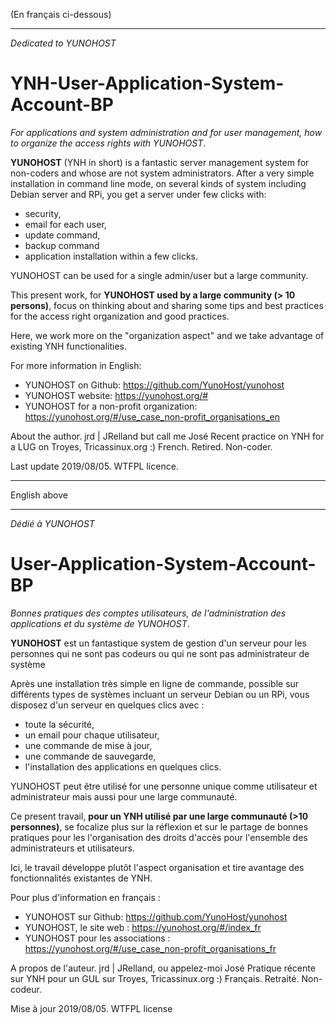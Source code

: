(En français ci-dessous)
************************
*Dedicated to YUNOHOST*

# YNH-User-Application-System-Account-BP
*For applications and system administration and for user management, how to organize the access rights with YUNOHOST*.

**YUNOHOST** (YNH in short) is a fantastic server management system for non-coders and whose are not system administrators.
After a very simple installation in command line mode, on several kinds of system including Debian server and RPi, 
you get a server under few clicks with:
- security, 
- email for each user, 
- update command, 
- backup command
- application installation within a few clicks.

YUNOHOST can be used for a single admin/user but a large community.

This present work, for **YUNOHOST used by a large community (> 10 persons)**, focus on thinking about and sharing some tips and best practices for the access right organization and good practices.

Here, we work more on the "organization aspect" and we take advantage of existing YNH functionalities.

For more information in English:
- YUNOHOST on Github: https://github.com/YunoHost/yunohost
- YUNOHOST website: https://yunohost.org/#
- YUNOHOST for a non-profit organization: https://yunohost.org/#/use_case_non-profit_organisations_en

About the author.
jrd | JRelland but call me José
Recent practice on YNH for a LUG on Troyes, Tricassinux.org :)
French. Retired. Non-coder.

Last update 2019/08/05. WTFPL licence.

---------------------------------------------------------------------------------------------------------------------------------------
English above
*************
*Dédié à YUNOHOST*

# User-Application-System-Account-BP
*Bonnes pratiques des comptes utilisateurs, de l'administration des applications et du système de YUNOHOST*.

**YUNOHOST** est un fantastique system de gestion d'un serveur pour les personnes qui ne sont pas codeurs ou qui ne sont pas administrateur de système 

Après une installation très simple en ligne de commande, possible sur différents types de systèmes incluant un serveur Debian ou un RPi, vous disposez d'un serveur en quelques clics avec :
- toute la sécurité,
- un email pour chaque utilisateur,
- une commande de mise à jour,
- une commande de sauvegarde,
- l'installation des applications en quelques clics.

YUNOHOST peut être utilisé for une personne unique comme utilisateur et administrateur mais aussi pour une large communauté.

Ce present travail, **pour un YNH utilisé par une large communauté (>10 personnes)**, se focalize plus sur la réflexion et sur le partage de bonnes pratiques pour les l'organisation des droits d'accès pour l'ensemble des administrateurs et utilisateurs.

Ici, le travail développe plutôt l'aspect organisation et tire avantage des fonctionnalités existantes de YNH.

Pour plus d'information en français :
- YUNOHOST sur Github: https://github.com/YunoHost/yunohost
- YUNOHOST, le site web : https://yunohost.org/#/index_fr 
- YUNOHOST pour les associations : https://yunohost.org/#/use_case_non-profit_organisations_fr

A propos de l'auteur. 
jrd | JRelland, ou appelez-moi José
Pratique récente sur YNH pour un GUL sur Troyes, Tricassinux.org :)
Français. Retraité. Non-codeur.

Mise à jour 2019/08/05. WTFPL license

